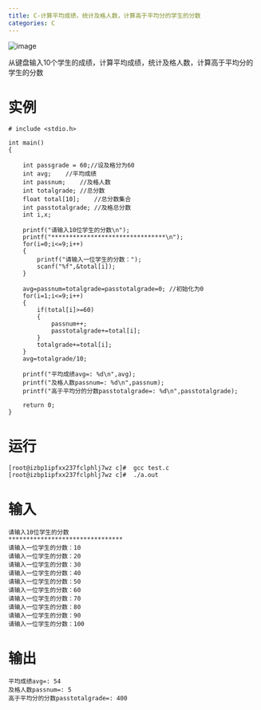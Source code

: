 ```yaml
---
title: C-计算平均成绩，统计及格人数，计算高于平均分的学生的分数
categories: C
---
```


![image](https://upload-images.jianshu.io/upload_images/15325592-0cb1a1bc56aa9bf8?imageMogr2/auto-orient/strip%7CimageView2/2/w/1240)
<!-- more -->

从键盘输入10个学生的成绩，计算平均成绩，统计及格人数，计算高于平均分的学生的分数
# 实例
```
# include <stdio.h>

int main()
{

    int passgrade = 60;//设及格分为60
    int avg;	//平均成绩
    int passnum;	//及格人数
    int totalgrade;	//总分数
    float total[10];	//总分数集合
    int passtotalgrade;	//及格总分数
    int i,x;
	
	printf("请输入10位学生的分数\n");
	printf("********************************\n");
	for(i=0;i<=9;i++)
	{
		printf("请输入一位学生的分数：");
		scanf("%f",&total[i]);
	}

	avg=passnum=totalgrade=passtotalgrade=0; //初始化为0
	for(i=1;i<=9;i++)
	{
		if(total[i]>=60)
		{
			passnum++;
			passtotalgrade+=total[i];
		}
		totalgrade+=total[i];
	}
	avg=totalgrade/10;

    printf("平均成绩avg=: %d\n",avg);
    printf("及格人数passnum=: %d\n",passnum);
    printf("高于平均分的分数passtotalgrade=: %d\n",passtotalgrade);

    return 0;
}
```
# 运行
```
[root@izbp1ipfxx237fclphlj7wz c]#  gcc test.c
[root@izbp1ipfxx237fclphlj7wz c]#  ./a.out
```
# 输入
```
请输入10位学生的分数
********************************
请输入一位学生的分数：10
请输入一位学生的分数：20
请输入一位学生的分数：30
请输入一位学生的分数：40
请输入一位学生的分数：50
请输入一位学生的分数：60
请输入一位学生的分数：70
请输入一位学生的分数：80
请输入一位学生的分数：90
请输入一位学生的分数：100
```
# 输出
```
平均成绩avg=: 54
及格人数passnum=: 5
高于平均分的分数passtotalgrade=: 400
```
